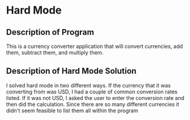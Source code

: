# Hard Mode

## Description of Program
This is a currency converter application that will convert currencies, add them, subtract them, and multiply them.


## Description of Hard Mode Solution
I solved hard mode in two different ways. If the currency that it was converting from was USD, I had a couple of common conversion rates listed.
If it was not USD, I asked the user to enter the conversion rate and then did the calculation. Since there are so many different currencies it didn't seem feasible to list them all within the program
